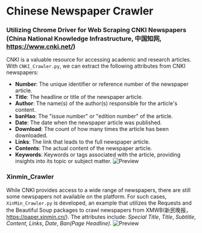 # Chinese Newspaper Crawler
### Utilizing Chrome Driver for Web Scraping CNKI Newspapers (China National Knowledge Infrastructure, 中国知网, https://www.cnki.net/)
CNKI is a valuable resource for accessing academic and research articles. With `CNKI_Crawler.py`, we can extract the following attributes from CNKI newspapers:
- **Number**: The unique identifier or reference number of the newspaper article.
- **Title**: The headline or title of the newspaper article.
- **Author**: The name(s) of the author(s) responsible for the article's content.
- **banHao**: The "issue number" or "edition number" of the article.
- **Date**: The date when the newspaper article was published.
- **Download**: The count of how many times the article has been downloaded.
- **Links**: The link that leads to the full newspaper article.
- **Contents**: The actual content of the newspaper article.
- **Keywords**: Keywords or tags associated with the article, providing insights into its topic or subject matter.
![Preview](https://github.com/shenxingy/Chinese_newspaper_crawler/blob/main/Sample_Datasets/CNKI_Sample.png)

### Xinmin_Crawler
While CNKI provides access to a wide range of newspapers, there are still some newspapers not available on the platform. For such cases, `XinMin_Crawler.py` is developed, an example that utilizes the Requests and the Beautiful Soup packages to crawl newspapers from XMWB(新民晚报，https://paper.xinmin.cn/). The attributes include: *Special Title*, *Title*, *Subtitle*, *Content*, *Links*, *Date*, *Ban(Page Headline)*.
![Preview](https://github.com/shenxingy/Chinese_newspaper_crawler/blob/main/Sample_Datasets/Xinmin_Sample.png)

